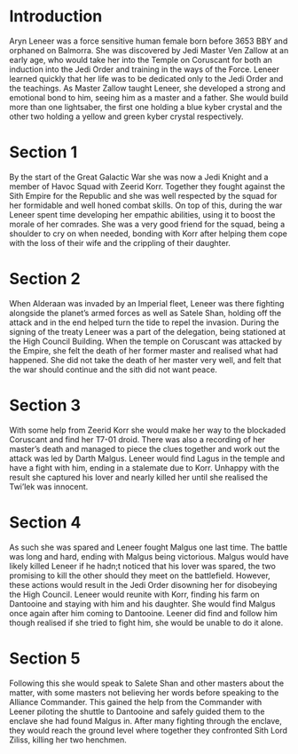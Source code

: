 # Introduction

Aryn Leneer was a force sensitive human female born before 3653 BBY and orphaned on Balmorra.
She was discovered by Jedi Master Ven Zallow at an early age, who would take her into the Temple on Coruscant for both an induction into the Jedi Order and training in the ways of the Force.
Leneer learned quickly that her life was to be dedicated only to the Jedi Order and the teachings.
As Master Zallow taught Leneer, she developed a strong and emotional bond to him, seeing him as a master and a father.
She would build more than one lightsaber, the first one holding a blue kyber crystal and the other two holding a yellow and green kyber crystal respectively.

# Section 1

By the start of the Great Galactic War she was now a Jedi Knight and a member of Havoc Squad with Zeerid Korr.
Together they fought against the Sith Empire for the Republic and she was well respected by the squad for her formidable and well honed combat skills.
On top of this, during the war Leneer spent time developing her empathic abilities, using it to boost the morale of her comrades.
She was a very good friend for the squad, being a shoulder to cry on when needed, bonding with Korr after helping them cope with the loss of their wife and the crippling of their daughter.

# Section 2

When Alderaan was invaded by an Imperial fleet, Leneer was there fighting alongside the planet’s armed forces as well as Satele Shan, holding off the attack and in the end helped turn the tide to repel the invasion.
During the signing of the treaty Leneer was a part of the delegation, being stationed at the High Council Building.
When the temple on Coruscant was attacked by the Empire, she felt the death of her former master and realised what had happened.
She did not take the death of her master very well, and felt that the war should continue and the sith did not want peace.

# Section 3

With some help from Zeerid Korr she would make her way to the blockaded Coruscant and find her T7-01 droid.
There was also a recording of her master’s death and managed to piece the clues together and work out the attack was led by Darth Malgus.
Leneer would find Lagus in the temple and have a fight with him, ending in a stalemate due to Korr.
Unhappy with the result she captured his lover and nearly killed her until she realised the Twi’lek was innocent.

# Section 4

As such she was spared and Leneer fought Malgus one last time.
The battle was long and hard, ending with Malgus being victorious.
Malgus would have likely killed Leneer if he hadn;t noticed that his lover was spared, the two promising to kill the other should they meet on the battlefield.
However, these actions would result in the Jedi Order disowning her for disobeying the High Council.
Leneer would reunite with Korr, finding his farm on Dantooine and staying with him and his daughter.
She would find Malgus once again after him coming to Dantooine.
Leener did find and follow him though realised if she tried to fight him, she would be unable to do it alone.

# Section 5

Following this she would speak to Salete Shan and other masters about the matter, with some masters not believing her words before speaking to the Alliance Commander.
This gained the help from the Commander with Leener piloting the shuttle to Dantooine and safely guided them to the enclave she had found Malgus in.
After many fighting through the enclave, they would reach the ground level where together they confronted Sith Lord Ziliss, killing her two henchmen.
